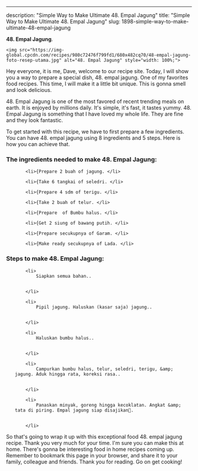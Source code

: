 ---
description: "Simple Way to Make Ultimate 48. Empal Jagung"
title: "Simple Way to Make Ultimate 48. Empal Jagung"
slug: 1898-simple-way-to-make-ultimate-48-empal-jagung

<p>
	<strong>48. Empal Jagung</strong>. 
	
</p>
<p>
	
	<img src="https://img-global.cpcdn.com/recipes/980c72476f799fd1/680x482cq70/48-empal-jagung-foto-resep-utama.jpg" alt="48. Empal Jagung" style="width: 100%;">
	
	
</p>
<p>
	Hey everyone, it is me, Dave, welcome to our recipe site. Today, I will show you a way to prepare a special dish, 48. empal jagung. One of my favorites food recipes. This time, I will make it a little bit unique. This is gonna smell and look delicious.
</p>
	
<p>
	48. Empal Jagung is one of the most favored of recent trending meals on earth. It is enjoyed by millions daily. It's simple, it's fast, it tastes yummy. 48. Empal Jagung is something that I have loved my whole life. They are fine and they look fantastic.
</p>
<p>
	
</p>

<p>
To get started with this recipe, we have to first prepare a few ingredients. You can have 48. empal jagung using 8 ingredients and 5 steps. Here is how you can achieve that.
</p>

<h3>The ingredients needed to make 48. Empal Jagung:</h3>

<ol>
	
		<li>{Prepare 2 buah of jagung. </li>
	
		<li>{Take 6 tangkai of seledri. </li>
	
		<li>{Prepare 4 sdm of terigu. </li>
	
		<li>{Take 2 buah of telur. </li>
	
		<li>{Prepare  of Bumbu halus. </li>
	
		<li>{Get 2 siung of bawang putih. </li>
	
		<li>{Prepare secukupnya of Garam. </li>
	
		<li>{Make ready secukupnya of Lada. </li>
	
</ol>
<p>
	
</p>

<h3>Steps to make 48. Empal Jagung:</h3>

<ol>
	
		<li>
			Siapkan semua bahan..
			
			
		</li>
	
		<li>
			Pipil jagung. Haluskan (kasar saja) jagung..
			
			
		</li>
	
		<li>
			Haluskan bumbu halus..
			
			
		</li>
	
		<li>
			Campurkan bumbu halus, telur, seledri, terigu, &amp; jagung. Aduk hingga rata, koreksi rasa..
			
			
		</li>
	
		<li>
			Panaskan minyak, goreng hingga kecoklatan. Angkat &amp; tata di piring. Empal jagung siap disajikan🤗.
			
			
		</li>
	
</ol>

<p>
	
</p>

<p>
	So that's going to wrap it up with this exceptional food 48. empal jagung recipe. Thank you very much for your time. I'm sure you can make this at home. There's gonna be interesting food in home recipes coming up. Remember to bookmark this page in your browser, and share it to your family, colleague and friends. Thank you for reading. Go on get cooking!
</p>

